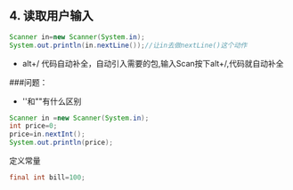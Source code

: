 ## 4. 读取用户输入

```java
Scanner in=new Scanner(System.in);
System.out.println(in.nextLine());//让in去做nextLine()这个动作
```

* alt+/  代码自动补全，自动引入需要的包,输入Scan按下alt+/,代码就自动补全

###问题：

* ''和""有什么区别

```java
Scanner in =new Scanner(System.in);
int price=0;
price=in.nextInt();
System.out.println(price);

```

定义常量

```java
final int bill=100;
```

